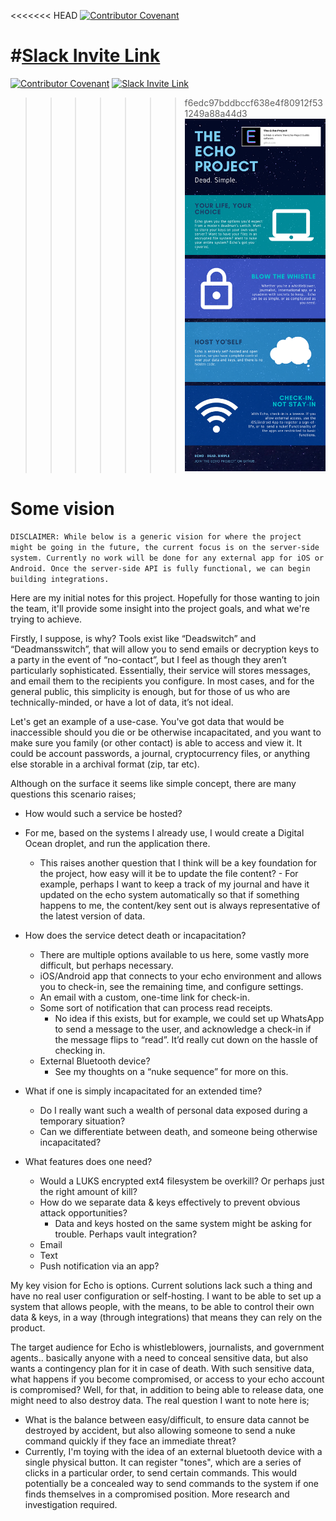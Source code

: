 <<<<<<< HEAD
[![Contributor Covenant](https://img.shields.io/badge/Contributor%20Covenant-v2.0%20adopted-ff69b4.svg)](code_of_conduct.md) 

#[Slack Invite Link](https://join.slack.com/t/echo-grv2201/shared_invite/zt-fugeli6c-JiPbjJyjRIvsPOfx6~jWWA)
=======
[![Contributor Covenant](https://img.shields.io/badge/Contributor%20Covenant-v2.0%20adopted-ff69b4.svg)](code_of_conduct.md)
[![Slack Invite Link](https://img.shields.io/badge/Slack-Click%20to%20join!-orange)](https://join.slack.com/t/echo-grv2201/shared_invite/zt-fugeli6c-JiPbjJyjRIvsPOfx6~jWWA)

>>>>>>> f6edc97bddbccf638e4f80912f531249a88a44d3
![logo](./images/infographic1.png)

# Some vision

```DISCLAIMER: While below is a generic vision for where the project might be going in the future, the current focus is on the server-side system. Currently no work will be done for any external app for iOS or Android. Once the server-side API is fully functional, we can begin building integrations. ```

Here are my initial notes for this project. Hopefully for those wanting to join the team, it'll provide some insight into the project goals, and what we're trying to achieve.

Firstly, I suppose, is why? Tools exist like “Deadswitch” and “Deadmansswitch”, that will allow you to send emails or decryption keys to a party in the event of “no-contact”, but I feel as though they aren’t particularly sophisticated. Essentially, their service will stores messages, and email them to the recipients you configure. In most cases, and for the general public, this simplicity is enough, but for those of us who are technically-minded, or have a lot of data, it’s not ideal.

Let's get an example of a use-case. You've got data that would be inaccessible should you die or be otherwise incapacitated, and you want to make sure you family (or other contact) is able to access and view it. It could be account passwords, a journal, cryptocurrency files, or anything else storable in a archival format (zip, tar etc).

Although on the surface it seems like  simple concept, there are many questions this scenario raises;

- How would such a service be hosted?
 - For me, based on the systems I already use, I would create a Digital Ocean droplet, and run the application there.
   - This raises another question that I think will be a key foundation for the project, how easy will it be to update the file content? - For example, perhaps I want to keep a track of my journal and have it updated on the echo system automatically so that if something happens to me, the content/key sent out is always representative of the latest version of data.
- How does the service detect death or incapacitation?
  - There are multiple options available to us here, some vastly more difficult, but perhaps necessary.
   - iOS/Android app that connects to your echo environment and allows you to check-in, see the remaining time, and configure settings.
   - An email with a custom, one-time link for check-in.
   - Some sort of notification that can process read receipts.
     - No idea if this exists, but for example, we could set up WhatsApp to send a message to the user, and acknowledge a check-in if the message flips to “read”. It’d really cut down on the hassle of checking in.
   - External Bluetooth device?
     - See my thoughts on a “nuke sequence” for more on this.

- What if one is simply incapacitated for an extended time?
   - Do I really want such a wealth of personal data exposed during a temporary situation?
   - Can we differentiate between death, and someone being otherwise incapacitated?

- What features does one need?  
  - Would a LUKS encrypted ext4 filesystem be overkill? Or perhaps just the right amount of kill?
  - How do we separate data & keys effectively to prevent obvious attack opportunities?
    - Data and keys hosted on the same system might be asking for trouble. Perhaps vault integration?
  - Email
  - Text
  - Push notification via an app?

My key vision for Echo is options. Current solutions lack such a thing and have no real user configuration or self-hosting. I want to be able to set up a system that allows people, with the means, to be able to control their own data & keys, in a way (through integrations) that means they can rely on the product.

The target audience for Echo is whistleblowers, journalists, and government agents.. basically anyone with a need to conceal sensitive data, but also wants a contingency plan for it in case of death. With such sensitive data, what happens if you become compromised, or access to your echo account is compromised? Well, for that, in addition to being able to release data, one might need to also destroy data. The real question I want to note here is;

- What is the balance between easy/difficult, to ensure data cannot be destroyed by accident, but also allowing someone to send a nuke command quickly if they face an immediate threat?
 - Currently, I'm toying with the idea of an external bluetooth device with a single physical button. It can register "tones", which are a series of clicks in a particular order, to send certain commands. This would potentially be a concealed way to send commands to the system if one finds themselves in a compromised position. More research and investigation required.
